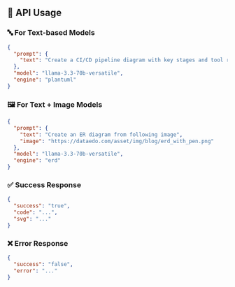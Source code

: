 ## 📡 API Usage

### 🔤 For Text-based Models

```json
{
  "prompt": {
    "text": "Create a CI/CD pipeline diagram with key stages and tool relationships."
  },
  "model": "llama-3.3-70b-versatile",
  "engine": "plantuml"
}
```

### 🖼️ For Text + Image Models

```json
{
  "prompt": {
    "text": "Create an ER diagram from following image",
    "image": "https://dataedo.com/asset/img/blog/erd_with_pen.png"
  },
  "model": "llama-3.3-70b-versatile",
  "engine": "erd"
}
```

### ✅ Success Response

```json
{
  "success": "true",
  "code": "...",
  "svg": "..."
}
```

### ❌ Error Response

```json
{
  "success": "false",
  "error": "..."
}
```